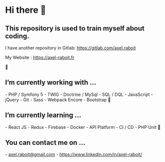 Hi there 👋
===========

This repository is used to train myself about coding.
-----------------------------------------------------

I have another repository in Gitlab: https://gitlab.com/axel.raboit

My Website : https://axel-raboit.fr

🔭

I’m currently working with ...
------------------------------

\- PHP / Symfony 5 - TWIG - Doctrine / MySql - SQL / DQL - JavaScript - jQuery - Git - Sass - Webpack Encore - Bootstrap 🌱

I’m currently learning ...
--------------------------

\- React JS - Redux - Firebase - Docker - API Platform - CI / CD - PHP Unit 👯

You can contact me on ...
-------------------------

\- axel.raboit@gmail.com - https://www.linkedin.com/in/axel-raboit/

